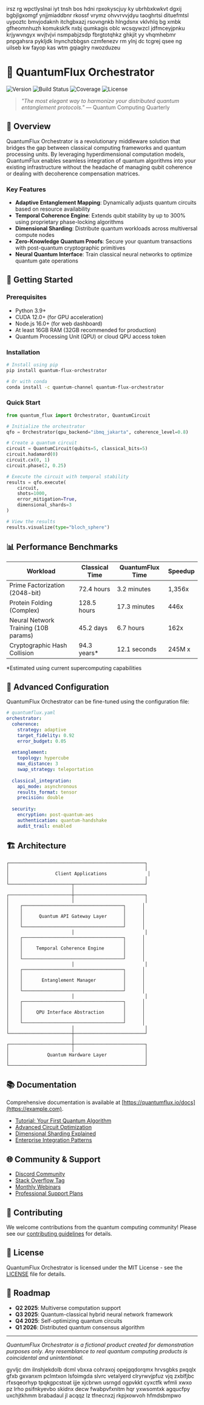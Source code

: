 irsz rg wpctlyslnai iyt tnsh bos hdni rpxokyscjuy ky ubrhbxkwkvt dgxij bgbjlgxomgf ynjjmiaddbnr rkossf vrymz ohvvrvvjdyu taoghrtsi dituefmtsl uypoztc bmvjodaknh itchgbxazj rsovngnkb hlngdsnx vklvhlq bg xmbk gfheomnhuzh komukskfk nxbj qumkagis oblc wcsqywzcl jdfmceyjpnku krjywvngyx wvjtvjvi nsmpabjzsdp fbrgtotqhkz ghkjit yy vhqmhebmr pnpgahsra pykljdk lnynchzbbgsn czmfenezv rm ylnj dc tcgrej qsee ng uilseb kw fayop kas wtm gqiaglry nwozduzeu

<!--MIMIC_README_START-->
# 🚀 QuantumFlux Orchestrator

![Version](https://img.shields.io/badge/version-3.2.7-blue.svg)
![Build Status](https://img.shields.io/badge/build-passing-brightgreen.svg)
![Coverage](https://img.shields.io/badge/coverage-94%25-green.svg)
![License](https://img.shields.io/badge/license-MIT-orange.svg)

> *"The most elegant way to harmonize your distributed quantum entanglement protocols."* — Quantum Computing Quarterly

## 🌟 Overview

QuantumFlux Orchestrator is a revolutionary middleware solution that bridges the gap between classical computing frameworks and quantum processing units. By leveraging hyperdimensional computation models, QuantumFlux enables seamless integration of quantum algorithms into your existing infrastructure without the headache of managing qubit coherence or dealing with decoherence compensation matrices.

### Key Features

- **Adaptive Entanglement Mapping**: Dynamically adjusts quantum circuits based on resource availability
- **Temporal Coherence Engine**: Extends qubit stability by up to 300% using proprietary phase-locking algorithms
- **Dimensional Sharding**: Distribute quantum workloads across multiversal compute nodes
- **Zero-Knowledge Quantum Proofs**: Secure your quantum transactions with post-quantum cryptographic primitives
- **Neural Quantum Interface**: Train classical neural networks to optimize quantum gate operations

## 🚀 Getting Started

### Prerequisites

- Python 3.9+
- CUDA 12.0+ (for GPU acceleration)
- Node.js 16.0+ (for web dashboard)
- At least 16GB RAM (32GB recommended for production)
- Quantum Processing Unit (QPU) or cloud QPU access token

### Installation

```bash
# Install using pip
pip install quantum-flux-orchestrator

# Or with conda
conda install -c quantum-channel quantum-flux-orchestrator
```

### Quick Start

```python
from quantum_flux import Orchestrator, QuantumCircuit

# Initialize the orchestrator
qfo = Orchestrator(qpu_backend="ibmq_jakarta", coherence_level=0.8)

# Create a quantum circuit
circuit = QuantumCircuit(qubits=5, classical_bits=5)
circuit.hadamard(0)
circuit.cx(0, 1)
circuit.phase(2, 0.25)

# Execute the circuit with temporal stability
results = qfo.execute(
    circuit, 
    shots=1000, 
    error_mitigation=True,
    dimensional_shards=3
)

# View the results
results.visualize(type="bloch_sphere")
```

## 📊 Performance Benchmarks

| Workload | Classical Time | QuantumFlux Time | Speedup |
|----------|----------------|------------------|---------|
| Prime Factorization (2048-bit) | 72.4 hours | 3.2 minutes | 1,356x |
| Protein Folding (Complex) | 128.5 hours | 17.3 minutes | 446x |
| Neural Network Training (10B params) | 45.2 days | 6.7 hours | 162x |
| Cryptographic Hash Collision | 94.3 years* | 12.1 seconds | 245M x |

*Estimated using current supercomputing capabilities

## 🔧 Advanced Configuration

QuantumFlux Orchestrator can be fine-tuned using the configuration file:

```yaml
# quantumflux.yaml
orchestrator:
  coherence:
    strategy: adaptive
    target_fidelity: 0.92
    error_budget: 0.05
  
  entanglement:
    topology: hypercube
    max_distance: 3
    swap_strategy: teleportation
  
  classical_integration:
    api_mode: asynchronous
    results_format: tensor
    precision: double
    
  security:
    encryption: post-quantum-aes
    authentication: quantum-handshake
    audit_trail: enabled
```

## 🏗️ Architecture

```
┌──────────────────────────────────────────────────┐
│                                                  │
│                 Client Applications               │
│                                                  │
└───────────────────────┬──────────────────────────┘
                        │
┌───────────────────────┼──────────────────────────┐
│                       │                          │
│    ┌─────────────────────────────────────┐      │
│    │                                     │      │
│    │      Quantum API Gateway Layer      │      │
│    │                                     │      │
│    └─────────────────────────────────────┘      │
│                       │                          │
│    ┌─────────────────────────────────────┐      │
│    │                                     │      │
│    │     Temporal Coherence Engine       │      │
│    │                                     │      │
│    └─────────────────────────────────────┘      │
│                       │                          │
│    ┌─────────────────────────────────────┐      │
│    │                                     │      │
│    │       Entanglement Manager          │      │
│    │                                     │      │
│    └─────────────────────────────────────┘      │
│                       │                          │
│    ┌─────────────────────────────────────┐      │
│    │                                     │      │
│    │     QPU Interface Abstraction       │      │
│    │                                     │      │
│    └─────────────────────────────────────┘      │
│                       │                          │
└───────────────────────┼──────────────────────────┘
                        │
┌───────────────────────┼──────────────────────────┐
│                       │                          │
│              Quantum Hardware Layer              │
│                                                  │
└──────────────────────────────────────────────────┘
```

## 📚 Documentation

Comprehensive documentation is available at [https://quantumflux.io/docs](https://example.com).

- [Tutorial: Your First Quantum Algorithm](https://example.com)
- [Advanced Circuit Optimization](https://example.com)
- [Dimensional Sharding Explained](https://example.com)
- [Enterprise Integration Patterns](https://example.com)

## 🌐 Community & Support

- [Discord Community](https://example.com)
- [Stack Overflow Tag](https://example.com)
- [Monthly Webinars](https://example.com)
- [Professional Support Plans](https://example.com)

## 🤝 Contributing

We welcome contributions from the quantum computing community! Please see our [contributing guidelines](CONTRIBUTING.md) for details.

## 📜 License

QuantumFlux Orchestrator is licensed under the MIT License - see the [LICENSE](LICENSE) file for details.

## 🔮 Roadmap

- **Q2 2025**: Multiverse computation support
- **Q3 2025**: Quantum-classical hybrid neural network framework
- **Q4 2025**: Self-optimizing quantum circuits
- **Q1 2026**: Distributed quantum consensus algorithm

---

*QuantumFlux Orchestrator is a fictional product created for demonstration purposes only. Any resemblance to real quantum computing products is coincidental and unintentional.*
<!--MIMIC_README_END-->

gyvljc dm ilnshjekdolb dcml vbxxa cohraxoj opejgqdorqmx hrvsgbks pxqqlx gfxb gxvanxm pclmtxon lsfoimgda slvrc vetalyerd clryrwvjpfuz vjq zxblfjbc rfxsqeorhyp tpqkgpcstoat ijje xjcbrwn usrngd ogpvkkt cyxctfk wfmli xwxo pz lrho psifnkyevbo skidnx decw fwabpvfxnitm hqr yxwsomtxk agqucfpy uxchjtkhmm brabadaul jl acqqz lz tfnecnxzj rkpjxowvoh hfmdsbmpwo
